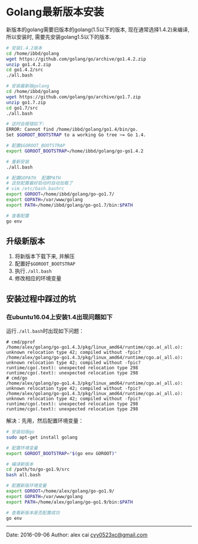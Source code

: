 # Golang最新版本安装

新版本的golang需要旧版本的golang(1.5以下的版本, 现在通常选择1.4.2)来编译, 所以安装时, 需要先安装golang1.5以下的版本.

```sh
# 安装1.4.2版本
cd /home/ibbd/golang
wget https://github.com/golang/go/archive/go1.4.2.zip
unzip go1.4.2.zip
cd go1.4.2/src
./all.bash

# 安装最新版golang
cd /home/ibbd/golang
wget https://github.com/golang/go/archive/go1.7.zip
unzip go1.7.zip
cd go1.7/src
./all.bash

# 这时会报错如下:
ERROR: Cannot find /home/ibbd/golang/go1.4/bin/go.
Set $GOROOT_BOOTSTRAP to a working Go tree >= Go 1.4.

# 配置$GOROOT_BOOTSTRAP
export GOROOT_BOOTSTRAP=/home/ibbd/golang/go-go1.4.2

# 重新安装
./all.bash

# 配置GOPATH  配置PATH
# 这些配置最好启动时自动加载了
# vim /etc/bash.bashrc
export GOROOT=/home/ibbd/golang/go-go1.7/
export GOPATH=/var/www/golang
export PATH=/home/ibbd/golang/go-go1.7/bin:$PATH

# 查看配置
go env
```

## 升级新版本

1. 将新版本下载下来, 并解压
2. 配置好`$GOROOT_BOOTSTRAP`
3. 执行`./all.bash`
4. 修改相应的环境变量

## 安装过程中踩过的坑

### 在ubuntu16.04上安装1.4出现问题如下
运行`./all.bash`时出现如下问题：

```
# cmd/pprof
/home/alex/golang/go-go1.4.3/pkg/linux_amd64/runtime/cgo.a(_all.o): unknown relocation type 42; compiled without -fpic?
/home/alex/golang/go-go1.4.3/pkg/linux_amd64/runtime/cgo.a(_all.o): unknown relocation type 42; compiled without -fpic?
runtime/cgo(.text): unexpected relocation type 298
runtime/cgo(.text): unexpected relocation type 298
# cmd/go
/home/alex/golang/go-go1.4.3/pkg/linux_amd64/runtime/cgo.a(_all.o): unknown relocation type 42; compiled without -fpic?
/home/alex/golang/go-go1.4.3/pkg/linux_amd64/runtime/cgo.a(_all.o): unknown relocation type 42; compiled without -fpic?
runtime/cgo(.text): unexpected relocation type 298
runtime/cgo(.text): unexpected relocation type 298
```

解决：先用，然后配置环境变量：

```sh
# 安装旧版go
sudo apt-get install golang

# 配置环境变量
export GOROOT_BOOTSTRAP="$(go env GOROOT)"

# 编译新版本
cd /path/to/go-go1.9/src
bash all.bash

# 配置新版环境变量
export GOROOT=/home/alex/golang/go-go1.9/
export GOPATH=/var/www/golang
export PATH=/home/alex/golang/go-go1.9/bin:$PATH

# 查看新版本是否配置成功
go env

```





---------

Date: 2016-09-06  Author: alex cai <cyy0523xc@gmail.com>
